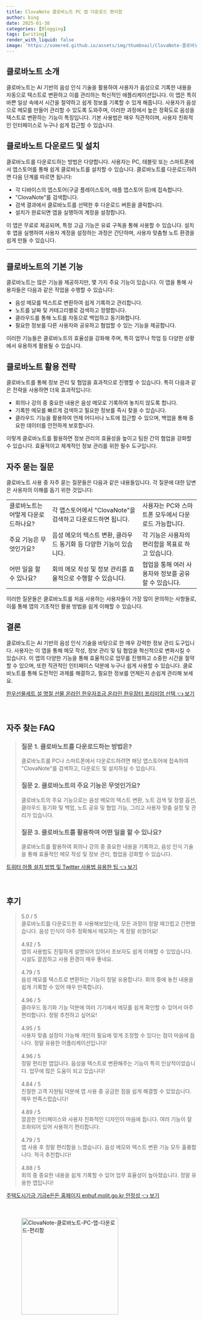 ```yaml
---
title: ClovaNote 클로바노트 PC 앱 다운로드 편리함
author: bing
date: 2025-01-30
categories: [Blogging]
tags: [writing]
render_with_liquid: false
image: 'https://somered.github.io/assets/img/thumbnail/ClovaNote-클로바노트-PC-앱-다운로드-편리함.webp'
---
```



<h2 id='클로바노트_소개'>클로바노트 소개</h2>

<p>클로바노트는 AI 기반의 음성 인식 기술을 활용하여 사용자가 음성으로 기록한 내용을 자동으로 텍스트로 변환하고 이를 관리하는 혁신적인 애플리케이션입니다. 이 앱은 특히 바쁜 일상 속에서 시간을 절약하고 쉽게 정보를 기록할 수 있게 해줍니다. 사용자가 음성으로 메모를 만들어 관리할 수 있도록 도와주며, 이러한 과정에서 높은 정확도로 음성을 텍스트로 변환하는 기능이 특징입니다. 기본 사용법은 매우 직관적이며, 사용자 친화적인 인터페이스로 누구나 쉽게 접근할 수 있습니다.</p>

<h2 id='클로바노트_다운로드_및_설치'>클로바노트 다운로드 및 설치</h2>

<p>클로바노트를 다운로드하는 방법은 다양합니다. 사용자는 PC, 태블릿 또는 스마트폰에서 앱스토어를 통해 쉽게 클로바노트를 설치할 수 있습니다. 클로바노트를 다운로드하려면 다음 단계를 따르면 됩니다:</p>

<ul>
    <li>각 디바이스의 앱스토어(구글 플레이스토어, 애플 앱스토어 등)에 접속합니다.</li>
    <li>"ClovaNote"를 검색합니다.</li>
    <li>검색 결과에서 클로바노트를 선택한 후 다운로드 버튼을 클릭합니다.</li>
    <li>설치가 완료되면 앱을 실행하여 계정을 설정합니다.</li>
</ul>

<p>이 앱은 무료로 제공되며, 특정 고급 기능은 유료 구독을 통해 사용할 수 있습니다. 설치 후 앱을 실행하여 사용자 계정을 설정하는 과정은 간단하며, 사용자 맞춤형 노트 환경을 쉽게 만들 수 있습니다.</p>

<hr />

<h2 id='클로바노트의_기본_기능'>클로바노트의 기본 기능</h2>

<p>클로바노트는 많은 기능을 제공하지만, 몇 가지 주요 기능이 있습니다. 이 앱을 통해 사용자들은 다음과 같은 작업을 수행할 수 있습니다:</p>

<ul>
    <li>음성 메모를 텍스트로 변환하여 쉽게 기록하고 관리합니다.</li>
    <li>노트를 날짜 및 카테고리별로 검색하고 정렬합니다.</li>
    <li>클라우드를 통해 노트를 자동으로 백업하고 동기화합니다.</li>
    <li>필요한 정보를 다른 사용자와 공유하고 협업할 수 있는 기능을 제공합니다.</li>
</ul>

<p>이러한 기능들은 클로바노트의 효율성을 강화해 주며, 특히 업무나 학업 등 다양한 상황에서 유용하게 활용될 수 있습니다.</p>

<h2 id='클로바노트_활용_전략'>클로바노트 활용 전략</h2>

<p>클로바노트를 통해 정보 관리 및 협업을 효과적으로 진행할 수 있습니다. 특히 다음과 같은 전략을 사용하면 더욱 효과적입니다:</p>

<ul>
    <li>회의나 강의 중 중요한 내용은 음성 메모로 기록하여 놓치지 않도록 합니다.</li>
    <li>기록한 메모를 빠르게 검색하고 필요한 정보를 즉시 찾을 수 있습니다.</li>
    <li>클라우드 기능을 활용하여 언제 어디서나 노트에 접근할 수 있으며, 백업을 통해 중요한 데이터를 안전하게 보호합니다.</li>
</ul>

<p>이렇게 클로바노트를 활용하면 정보 관리의 효율성을 높이고 팀원 간의 협업을 강화할 수 있습니다. 효율적이고 체계적인 정보 관리를 위한 필수 도구입니다.</p>

<h2 id='자주_묻는_질문'>자주 묻는 질문</h2>

<p>클로바노트 사용 중 자주 묻는 질문들은 다음과 같은 내용들입니다. 각 질문에 대한 답변은 사용자의 이해를 돕기 위한 것입니다:</p>

<table>
    <tr>
        <td>클로바노트는 어떻게 다운로드하나요?</td>
        <td>각 앱스토어에서 "ClovaNote"을 검색하고 다운로드하면 됩니다.</td>
        <td>사용자는 PC와 스마트폰 모두에서 다운로드 가능합니다.</td>
    </tr>
    <tr>
        <td>주요 기능은 무엇인가요?</td>
        <td>음성 메모의 텍스트 변환, 클라우드 동기화 등 다양한 기능이 있습니다.</td>
        <td>각 기능은 사용자의 편리함을 목표로 하고 있습니다.</td>
    </tr>
    <tr>
        <td>어떤 일을 할 수 있나요?</td>
        <td>회의 메모 작성 및 정보 관리를 효율적으로 수행할 수 있습니다.</td>
        <td>협업을 통해 여러 사용자와 정보를 공유할 수 있습니다.</td>
    </tr>
</table>

<p>이러한 질문들은 클로바노트를 처음 사용하는 사용자들이 가장 많이 문의하는 사항들로, 이를 통해 앱의 기초적인 활용 방법을 쉽게 이해할 수 있습니다.</p>

<h2 id='결론'>결론</h2>

<p>클로바노트는 AI 기반의 음성 인식 기술을 바탕으로 한 매우 강력한 정보 관리 도구입니다. 사용자는 이 앱을 통해 메모 작성, 정보 관리 및 팀 협업을 혁신적으로 변화시킬 수 있습니다. 이 앱의 다양한 기능을 통해 효율적으로 업무를 진행하고 소중한 시간을 절약할 수 있으며, 또한 직관적인 인터페이스 덕분에 누구나 쉽게 사용할 수 있습니다. 클로바노트를 통해 도전적인 과제를 해결하고, 필요한 정보를 언제든지 손쉽게 관리해 보세요.</p>


<p><a class="click-button" title="한우선물세트 설 명절 선물 온라인 한우자조금 온라인 한우장터 프리미엄 선택" href="https://somered.github.io/posts/%ED%95%9C%EC%9A%B0%EC%84%A0%EB%AC%BC%EC%84%B8%ED%8A%B8-%EC%84%A4-%EB%AA%85%EC%A0%88-%EC%84%A0%EB%AC%BC-%EC%98%A8%EB%9D%BC%EC%9D%B8-%ED%95%9C%EC%9A%B0%EC%9E%90%EC%A1%B0%EA%B8%88-%EC%98%A8%EB%9D%BC%EC%9D%B8-%ED%95%9C%EC%9A%B0%EC%9E%A5%ED%84%B0-%ED%94%84%EB%A6%AC%EB%AF%B8%EC%97%84-%EC%84%A0%ED%83%9D/" rel="dofollow">한우선물세트 설 명절 선물 온라인 한우자조금 온라인 한우장터 프리미엄 선택 👈 보기</a></p><br>
<h2 id='자주_찾는_FAQ'>자주 찾는 FAQ</h2>
<div itemscope="" itemtype="https://schema.org/FAQPage"> 
<blockquote> 
<div itemscope="" itemprop="mainEntity" itemtype="https://schema.org/Question"> 
<h3 itemprop="name">질문 1. 클로바노트를 다운로드하는 방법은?</h3> 
<div itemscope="" itemprop="acceptedAnswer" itemtype="https://schema.org/Answer"> 
<span itemprop="text"> 
<p>클로바노트를 PC나 스마트폰에서 다운로드하려면 해당 앱스토어에 접속하여 "ClovaNote"를 검색하고, 다운로드 및 설치하실 수 있습니다.</p> 
</span> 
</div> 
</div> 
<div itemscope="" itemprop="mainEntity" itemtype="https://schema.org/Question"> 
<h3 itemprop="name">질문 2. 클로바노트의 주요 기능은 무엇인가요?</h3> 
<div itemscope="" itemprop="acceptedAnswer" itemtype="https://schema.org/Answer"> 
<span itemprop="text"> 
<p>클로바노트의 주요 기능으로는 음성 메모의 텍스트 변환, 노트 검색 및 정렬 옵션, 클라우드 동기화 및 백업, 노트 공유 및 협업 기능, 그리고 사용자 맞춤 설정 및 관리가 있습니다.</p> 
</span> 
</div> 
</div> 
<div itemscope="" itemprop="mainEntity" itemtype="https://schema.org/Question"> 
<h3 itemprop="name">질문 3. 클로바노트를 활용하여 어떤 일을 할 수 있나요?</h3> 
<div itemscope="" itemprop="acceptedAnswer" itemtype="https://schema.org/Answer"> 
<span itemprop="text"> 
<p>클로바노트를 활용하여 회의나 강의 중 중요한 내용을 기록하고, 음성 인식 기술을 통해 효율적인 메모 작성 및 정보 관리, 협업을 강화할 수 있습니다.</p> 
</span> 
</div> 
</div> 
</blockquote> 
</div>
<p><a class="click-button" title="트위터 어플 설치 방법 및 Twitter 사용법 유용한 팁" href="https://somered.github.io/posts/%ED%8A%B8%EC%9C%84%ED%84%B0-%EC%96%B4%ED%94%8C-%EC%84%A4%EC%B9%98-%EB%B0%A9%EB%B2%95-%EB%B0%8F-Twitter-%EC%82%AC%EC%9A%A9%EB%B2%95-%EC%9C%A0%EC%9A%A9%ED%95%9C-%ED%8C%81/" rel="dofollow">트위터 어플 설치 방법 및 Twitter 사용법 유용한 팁 👈 보기</a></p><br>
<h2 id='후기'>후기</h2>
<div itemscope itemtype="https://schema.org/Product">
  <blockquote>
  <div itemprop="review" itemscope itemtype="https://schema.org/Review">
      <div itemprop="reviewRating" itemscope itemtype="https://schema.org/Rating"> <span itemprop="ratingValue">5.0</span> / <span itemprop="bestRating">5</span> </div>
      <span itemprop="reviewBody">클로바노트를 다운로드한 후 사용해보았는데, 모든 과정이 정말 매끄럽고 간편했습니다. 음성 인식이 아주 정확해서 메모하는 게 정말 쉬웠어요!</span>
  </div>
  <br>
  <div itemprop="review" itemscope itemtype="https://schema.org/Review">
      <div itemprop="reviewRating" itemscope itemtype="https://schema.org/Rating"> <span itemprop="ratingValue">4.92</span> / <span itemprop="bestRating">5</span> </div>
      <span itemprop="reviewBody">앱의 사용법도 친절하게 설명되어 있어서 초보자도 쉽게 이해할 수 있었습니다. 시설도 깔끔하고 사용 환경이 매우 좋네요.</span>
  </div>
  <br>
  <div itemprop="review" itemscope itemtype="https://schema.org/Review">
      <div itemprop="reviewRating" itemscope itemtype="https://schema.org/Rating"> <span itemprop="ratingValue">4.79</span> / <span itemprop="bestRating">5</span> </div>
      <span itemprop="reviewBody">음성 메모를 텍스트로 변환하는 기능이 정말 유용합니다. 회의 중에 놓친 내용을 쉽게 기록할 수 있어 매우 만족합니다.</span>
  </div>
  <br>
  <div itemprop="review" itemscope itemtype="https://schema.org/Review">
      <div itemprop="reviewRating" itemscope itemtype="https://schema.org/Rating"> <span itemprop="ratingValue">4.96</span> / <span itemprop="bestRating">5</span> </div>
      <span itemprop="reviewBody">클라우드 동기화 기능 덕분에 여러 기기에서 메모를 쉽게 확인할 수 있어서 아주 편리합니다. 정말 추천하고 싶어요!</span>
  </div>
  <br>
  <div itemprop="review" itemscope itemtype="https://schema.org/Review">
      <div itemprop="reviewRating" itemscope itemtype="https://schema.org/Rating"> <span itemprop="ratingValue">4.95</span> / <span itemprop="bestRating">5</span> </div>
      <span itemprop="reviewBody">사용자 맞춤 설정이 가능해 개인의 필요에 맞게 조정할 수 있다는 점이 마음에 듭니다. 정말 유용한 어플리케이션입니다!</span>
  </div>
  <br>
  <div itemprop="review" itemscope itemtype="https://schema.org/Review">
      <div itemprop="reviewRating" itemscope itemtype="https://schema.org/Rating"> <span itemprop="ratingValue">4.96</span> / <span itemprop="bestRating">5</span> </div>
      <span itemprop="reviewBody">정말 편리한 앱입니다. 음성을 텍스트로 변환해주는 기능이 특히 인상적이었습니다. 업무에 많은 도움이 되고 있습니다!</span>
  </div>
  <br>
  <div itemprop="review" itemscope itemtype="https://schema.org/Review">
      <div itemprop="reviewRating" itemscope itemtype="https://schema.org/Rating"> <span itemprop="ratingValue">4.84</span> / <span itemprop="bestRating">5</span> </div>
      <span itemprop="reviewBody">친절한 고객 지원팀 덕분에 앱 사용 중 궁금한 점을 쉽게 해결할 수 있었습니다. 매우 만족스럽습니다!</span>
  </div>
  <br>
  <div itemprop="review" itemscope itemtype="https://schema.org/Review">
      <div itemprop="reviewRating" itemscope itemtype="https://schema.org/Rating"> <span itemprop="ratingValue">4.89</span> / <span itemprop="bestRating">5</span> </div>
      <span itemprop="reviewBody">깔끔한 인터페이스와 사용자 친화적인 디자인이 마음에 듭니다. 여러 기능이 잘 조화되어 있어 사용하기 편리합니다.</span>
  </div>
  <br>
  <div itemprop="review" itemscope itemtype="https://schema.org/Review">
      <div itemprop="reviewRating" itemscope itemtype="https://schema.org/Rating"> <span itemprop="ratingValue">4.79</span> / <span itemprop="bestRating">5</span> </div>
      <span itemprop="reviewBody">앱 사용 후 정말 편리함을 느꼈습니다. 음성 메모와 텍스트 변환 기능 모두 훌륭합니다. 적극 추천합니다!</span>
  </div>
  <br>
  <div itemprop="review" itemscope itemtype="https://schema.org/Review">
      <div itemprop="reviewRating" itemscope itemtype="https://schema.org/Rating"> <span itemprop="ratingValue">4.88</span> / <span itemprop="bestRating">5</span> </div>
      <span itemprop="reviewBody">회의 중 중요한 내용을 쉽게 기록할 수 있어 업무 효율성이 높아졌습니다. 정말 유용한 앱입니다!</span>
  </div>
  </blockquote>
</div>
<p><a class="click-button" title="주택도시기금 기금e든든 홈페이지 enhuf.molit.go.kr 안정성" href="https://somered.github.io/posts/%EC%A3%BC%ED%83%9D%EB%8F%84%EC%8B%9C%EA%B8%B0%EA%B8%88-%EA%B8%B0%EA%B8%88e%EB%93%A0%EB%93%A0-%ED%99%88%ED%8E%98%EC%9D%B4%EC%A7%80-enhuf.molit.go.kr-%EC%95%88%EC%A0%95%EC%84%B1/" rel="dofollow">주택도시기금 기금e든든 홈페이지 enhuf.molit.go.kr 안정성 👈 보기</a></p><br>
<figure class="image"><img src="https://somered.github.io/assets/img/thumbnail/ClovaNote-클로바노트-PC-앱-다운로드-편리함.webp" alt="ClovaNote-클로바노트-PC-앱-다운로드-편리함" width="256" height="256"></figure>